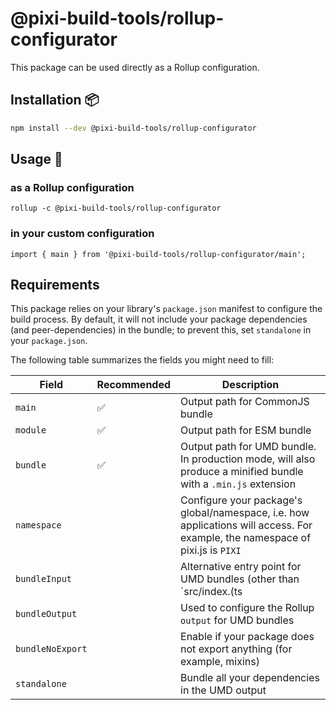 # @pixi-build-tools/rollup-configurator

This package can be used directly as a Rollup configuration.

## Installation :package:

```bash
npm install --dev @pixi-build-tools/rollup-configurator
```

## Usage :page_facing_up:

### as a Rollup configuration

```
rollup -c @pixi-build-tools/rollup-configurator
```

### in your custom configuration

```
import { main } from '@pixi-build-tools/rollup-configurator/main';
```

## Requirements

This package relies on your library's `package.json` manifest to configure the
build process.  By default, it will not include your package dependencies (and peer-dependencies)
in the bundle; to prevent this, set `standalone` in your `package.json`.

The following table summarizes the fields you might need to fill:

| Field            | Recommended              | Description                              |
| ---------------- | ------------------------ | ---------------------------------------- |
| `main`           | :white_check_mark:       | Output path for CommonJS bundle          |
| `module`         | :white_check_mark:       | Output path for ESM bundle               |
| `bundle`         | :white_check_mark:       | Output path for UMD bundle. In production mode, will also produce a minified bundle with a `.min.js` extension |
| `namespace`      |                          | Configure your package's global/namespace, i.e. how applications will access. For example, the namespace of pixi.js is `PIXI` |
| `bundleInput`    |                          | Alternative entry point for UMD bundles (other than `src/index.(ts|js)`)  |
| `bundleOutput`   |                          | Used to configure the Rollup `output` for UMD bundles |
| `bundleNoExport` |                          | Enable if your package does not export anything (for example, mixins) |
| `standalone`     |                          | Bundle all your dependencies in the UMD output |